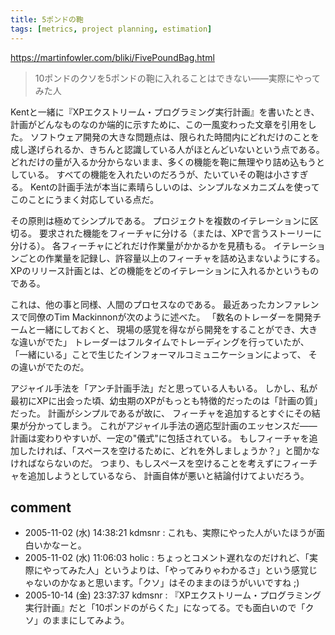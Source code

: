 ```yaml
---
title: 5ポンドの鞄
tags: [metrics, project planning, estimation]
---
```


https://martinfowler.com/bliki/FivePoundBag.html

> 10ポンドのクソを5ポンドの鞄に入れることはできない——実際にやってみた人

Kentと一緒に『XPエクストリーム・プログラミング実行計画』を書いたとき、計画がどんなものなのか端的に示すために、この一風変わった文章を引用をした。
ソフトウェア開発の大きな問題点は、限られた時間内にどれだけのことを成し遂げられるか、きちんと認識している人がほとんどいないという点である。
どれだけの量が入るか分からないまま、多くの機能を鞄に無理やり詰め込もうとしている。
すべての機能を入れたいのだろうが、たいていその鞄は小さすぎる。
Kentの計画手法が本当に素晴らしいのは、シンプルなメカニズムを使ってこのことにうまく対応している点だ。

その原則は極めてシンプルである。
プロジェクトを複数のイテレーションに区切る。
要求された機能をフィーチャに分ける（または、XPで言うストーリーに分ける）。
各フィーチャにどれだけ作業量がかかるかを見積もる。
イテレーションごとの作業量を記録し、許容量以上のフィーチャを詰め込まないようにする。
XPのリリース計画とは、どの機能をどのイテレーションに入れるかというものである。

これは、他の事と同様、人間のプロセスなのである。
最近あったカンファレンスで同僚のTim Mackinnonが次のように述べた。
「数名のトレーダーを開発チームと一緒にしておくと、
現場の感覚を得ながら開発をすることができ、大きな違いがでた」
トレーダーはフルタイムでトレーディングを行っていたが、
「一緒にいる」ことで生じたインフォーマルコミュニケーションによって、
その違いがでたのだ。

アジャイル手法を「アンチ計画手法」だと思っている人もいる。
しかし、私が最初にXPに出会った頃、幼虫期のXPがもっとも特徴的だったのは「計画の質」だった。
計画がシンプルであるが故に、
フィーチャを追加するとすぐにその結果が分かってしまう。
これがアジャイル手法の適応型計画のエッセンスだ——計画は変わりやすいが、一定の"儀式"に包括されている。
もしフィーチャを追加したければ、「スペースを空けるために、どれを外しましょうか？」と聞かなければならないのだ。
つまり、もしスペースを空けることを考えずにフィーチャを追加しようとしているなら、
計画自体が悪いと結論付けてよいだろう。

## comment


* 2005-11-02 (水) 14:38:21 kdmsnr : これも、実際にやった人がいたほうが面白いかなーと。
* 2005-11-02 (水) 11:06:03 holic : ちょっとコメント遅れなのだけれど、「実際にやってみた人」というよりは、「やってみりゃわかるさ」という感覚じゃないのかなぁと思います。「クソ」はそのままのほうがいいですね ;)
* 2005-10-14 (金) 23:37:37 kdmsnr : 『XPエクストリーム・プログラミング実行計画』だと「10ポンドのがらくた」になってる。でも面白いので「クソ」のままにしてみよう。
